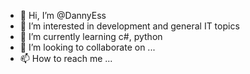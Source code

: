 - 👋 Hi, I’m @DannyEss
- 👀 I’m interested in development and general IT topics
- 🌱 I’m currently learning c#, python
- 💞️ I’m looking to collaborate on ...
- 📫 How to reach me ...

<!---
DannyEss/DannyEss is a ✨ special ✨ repository because its `README.md` (this file) appears on your GitHub profile.
You can click the Preview link to take a look at your changes.
--->
